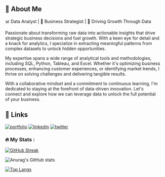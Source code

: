 ## 🚀 About Me
📊 Data Analyst | 💼 Business Strategist | 🚀 Driving Growth Through Data

Passionate about transforming raw data into actionable insights that drive strategic business decisions and fuel growth. With a keen eye for detail and a knack for analytics, I specialize in extracting meaningful patterns from complex datasets to unlock hidden opportunities.

My expertise spans a wide range of analytical tools and methodologies, including SQL, Python, Tableau, and Excel. Whether it's optimizing business processes, enhancing customer experiences, or identifying market trends, I thrive on solving challenges and delivering tangible results.

With a collaborative mindset and a commitment to continuous learning, I'm dedicated to staying at the forefront of data-driven innovation. Let's connect and explore how we can leverage data to unlock the full potential of your business.


## 🔗 Links
[![portfolio](https://img.shields.io/badge/my_portfolio-000?style=for-the-badge&logo=ko-fi&logoColor=white)](https://samueldribsa.my.canva.site/data-analyst-portfolio)
[![linkedin](https://img.shields.io/badge/linkedin-0A66C2?style=for-the-badge&logo=linkedin&logoColor=white)](https://www.linkedin.com/in/samuel-dribsa)
[![twitter](https://img.shields.io/badge/twitter-1DA1F2?style=for-the-badge&logo=twitter&logoColor=white)](https://twitter.com/samuel_Dir)



### :fire: My Stats :
[![GitHub Streak](http://github-readme-streak-stats.herokuapp.com?user=Samidirbsa&theme=dark&background=000000)](https://git.io/streak-stats)<br>

![Anurag's GitHub stats](https://github-readme-stats.vercel.app/api?username=Samidirbsa&theme=vision-friendly-dark_icons=true)

[![Top Langs](https://github-readme-stats.vercel.app/api/top-langs/?username=Samidirbsa&layout=compact&theme=vision-friendly-dark)](https://github.com/anuraghazra/github-readme-stats )
